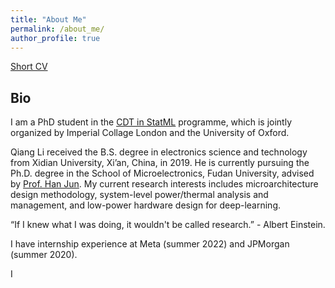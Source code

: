 ```yaml
---
title: "About Me"
permalink: /about_me/
author_profile: true
---
```

[Short CV](http://Leon924.github.io/files/liqiang-cv.pdf)


## Bio

I am a PhD student in the [CDT in StatML](https://statml.io/) programme, which is jointly organized by Imperial Collage London and the University of Oxford.

Qiang Li received the B.S. degree in electronics science and technology from Xidian University, Xi’an, China, in 2019. He is currently pursuing the Ph.D. degree in the School of Microelectronics, Fudan University, advised by [Prof. Han Jun](https://sme.fudan.edu.cn/5f/da/c31145a352218/page.htm). My current research interests includes microarchitecture design methodology, system-level power/thermal analysis and management, and low-power hardware design for deep-learning.

“If I knew what I was doing, it wouldn't be called research.” - Albert Einstein.



I have internship experience at Meta (summer 2022) and JPMorgan (summer 2020). 

I 